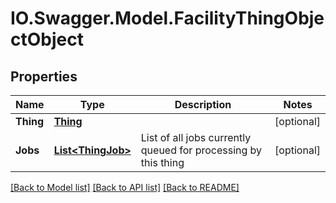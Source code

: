 # IO.Swagger.Model.FacilityThingObjectObject
## Properties

Name | Type | Description | Notes
------------ | ------------- | ------------- | -------------
**Thing** | [**Thing**](Thing.md) |  | [optional] 
**Jobs** | [**List&lt;ThingJob&gt;**](ThingJob.md) | List of all jobs currently queued for processing by this thing | [optional] 

[[Back to Model list]](../README.md#documentation-for-models) [[Back to API list]](../README.md#documentation-for-api-endpoints) [[Back to README]](../README.md)

